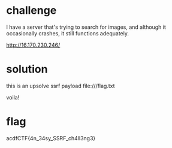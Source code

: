 # challenge
I have a server that's trying to search for images, and although it occasionally crashes, it still functions adequately.

http://16.170.230.246/

# solution
this is an upsolve
ssrf
payload file:///flag.txt

voila!
# flag
acdfCTF{4n_34sy_SSRF_ch4ll3ng3}